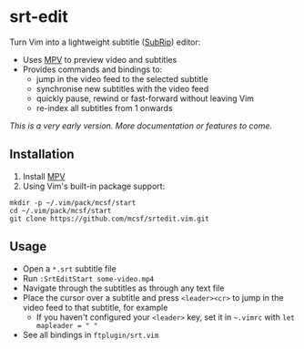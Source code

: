 srt-edit
========

Turn Vim into a lightweight subtitle ([SubRip](https://en.wikipedia.org/wiki/SubRip)) editor:

* Uses [MPV](https://mpv.io/) to preview video and subtitles
* Provides commands and bindings to:
    * jump in the video feed to the selected subtitle
    * synchronise new subtitles with the video feed
    * quickly pause, rewind or fast-forward without leaving Vim
    * re-index all subtitles from 1 onwards

_This is a very early version. More documentation or features to come._

Installation
------------

1. Install [MPV](https://mpv.io/)
2. Using Vim's built-in package support:

```
mkdir -p ~/.vim/pack/mcsf/start
cd ~/.vim/pack/mcsf/start
git clone https://github.com/mcsf/srtedit.vim.git
```

Usage
-----

* Open a `*.srt` subtitle file
* Run `:SrtEditStart some-video.mp4`
* Navigate through the subtitles as through any text file
* Place the cursor over a subtitle and press `<leader><cr>` to jump in the video feed to that subtitle, for example
    * If you haven't configured your `<leader>` key, set it in `~.vimrc` with `let mapleader = " "`
* See all bindings in `ftplugin/srt.vim`
